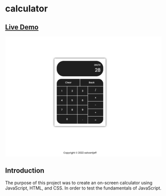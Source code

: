 # calculator

## [Live Demo](https://salvantjeff.github.io/calculator/)

![Calculator](images/calc-screen-shot.png)

## Introduction 
The purpose of this project was to create an 
on-screen calculator using JavaScript, HTML, and CSS.
In order to test the fundamentals of JavaScript.
